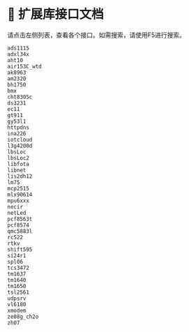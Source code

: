 # 🥢 扩展库接口文档


请点击左侧列表，查看各个接口。如需搜索，请使用F5进行搜索。

```{toctree}
ads1115
adxl34x
aht10
air153C_wtd
ak8963
am2320
bh1750
bmx
cht8305c
ds3231
ec11
gt911
gy53l1
httpdns
ina226
iotcloud
l3g4200d
lbsLoc
lbsLoc2
libfota
libnet
lis2dh12
lm75
mcp2515
mlx90614
mpu6xxx
necir
netLed
pcf8563t
pcf8574
qmc5883l
rc522
rtkv
shift595
si24r1
spl06
tcs3472
tm1637
tm1640
tm1650
tsl2561
udpsrv
vl6180
xmodem
ze08g_ch2o
zh07
```
